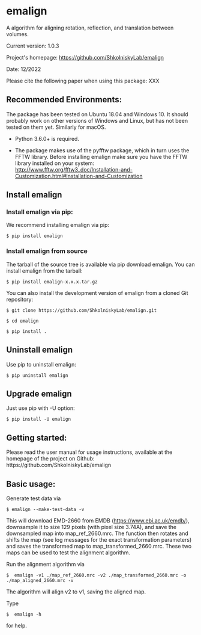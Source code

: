 <h1>emalign</h1>

A algorithm for aligning rotation, reflection, and translation between volumes. 

Current version: 1.0.3

Project's homepage: https://github.com/ShkolniskyLab/emalign

Date: 12/2022

Please cite the following paper when using this package: 
XXX

<h2>Recommended Environments:</h2>
The package has been tested on Ubuntu 18.04 and Windows 10. It should probably work on other versions of Windows and Linux, but has not been tested on them yet. Similarly for macOS.

* Python 3.6.0+ is required.

* The package makes use of the pyfftw package, which in turn uses the FFTW library. Before installing emalign make sure you have the FFTW library installed on your system: http://www.fftw.org/fftw3_doc/Installation-and-Customization.html#Installation-and-Customization


<h2>Install emalign</h2>
<h3>Install emalign via pip:</h3>
We recommend installing emalign via pip:


    $ pip install emalign

<h3>Install emalign from source</h3>
The tarball of the source tree is available via pip download emalign. You can install emalign from the tarball:


    $ pip install emalign-x.x.x.tar.gz


You can also install the development version of emalign from a cloned Git repository:


    $ git clone https://github.com/ShkolniskyLab/emalign.git

    $ cd emalign

    $ pip install .

<h2>Uninstall emalign</h2>
Use pip to uninstall emalign:


    $ pip uninstall emalign

<h2>Upgrade emalign</h2>
Just use pip with -U option:


    $ pip install -U emalign

<h2>Getting started:</h2>
Please read the user manual for usage instructions, available at the homepage of the project on Github: https://github.com/ShkolniskyLab/emalign


<h2>Basic usage:</h2>
Generate test data via

    $ emalign --make-test-data -v

This will download EMD-2660 from EMDB (https://www.ebi.ac.uk/emdb/), downsample it to size 129 pixels (with pixel size 
3.74A), and save the downsampled map into map_ref_2660.mrc. The function then rotates and shifts the map (see log messages 
for the exact transformation parameters) and saves the transformed map to map_transformed_2660.mrc. These two maps can
be used to test the alignment algorithm.

Run the alignment algorithm via

    $  emalign -v1 ./map_ref_2660.mrc -v2 ./map_transformed_2660.mrc -o ./map_aligned_2660.mrc -v

The algorithm will align v2 to v1, saving the aligned map. 

Type

```   
$  emalign -h 
```

for help.

